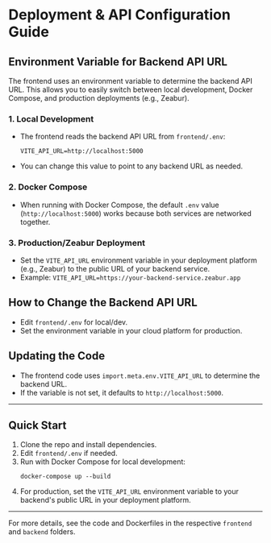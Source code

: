 # Deployment & API Configuration Guide

## Environment Variable for Backend API URL

The frontend uses an environment variable to determine the backend API URL. This allows you to easily switch between local development, Docker Compose, and production deployments (e.g., Zeabur).

### 1. Local Development
- The frontend reads the backend API URL from `frontend/.env`:
  ```
  VITE_API_URL=http://localhost:5000
  ```
- You can change this value to point to any backend URL as needed.

### 2. Docker Compose
- When running with Docker Compose, the default `.env` value (`http://localhost:5000`) works because both services are networked together.

### 3. Production/Zeabur Deployment
- Set the `VITE_API_URL` environment variable in your deployment platform (e.g., Zeabur) to the public URL of your backend service.
- Example: `VITE_API_URL=https://your-backend-service.zeabur.app`

## How to Change the Backend API URL
- Edit `frontend/.env` for local/dev.
- Set the environment variable in your cloud platform for production.

## Updating the Code
- The frontend code uses `import.meta.env.VITE_API_URL` to determine the backend URL.
- If the variable is not set, it defaults to `http://localhost:5000`.

---

## Quick Start
1. Clone the repo and install dependencies.
2. Edit `frontend/.env` if needed.
3. Run with Docker Compose for local development:
   ```
   docker-compose up --build
   ```
4. For production, set the `VITE_API_URL` environment variable to your backend's public URL in your deployment platform.

---

For more details, see the code and Dockerfiles in the respective `frontend` and `backend` folders. 